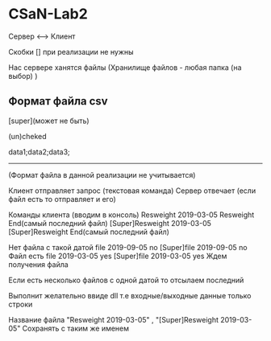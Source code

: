 # CSaN-Lab2

Сервер  <-->  Клиент

Скобки [] при реализации не нужны

Нас сервере ханятся файлы
(Хранилище файлов - любая папка (на выбор) )

Формат файла сsv 
-----
[super](может не быть) 

(un)cheked

data1;data2;data3;

----

(Формат файла в данной реализации не учитывается)

Клиент отправляет запрос (текстовая команда)
Сервер отвечает (если файл есть то отправляет и его)

Команды клиента (вводим в консоль)
 Resweight 2019-03-05
 Resweight End(самый последний файл)
 [Super]Resweight 2019-03-05
 [Super]Resweight End(самый последний файл)

Нет файла с такой датой 
 file 2019-09-05 no
 [Super]file 2019-09-05 no
Файл есть
 file 2019-03-05 yes
 [Super]file 2019-03-05 yes 
Ждем получения файла

Если есть несколько файлов с одной датой то отсылаем последний

Выполнит желательно ввиде dll 
т.е входные/выходные данные только строки

Название файла "Resweight 2019-03-05" , "[Super]Resweight 2019-03-05"
Сохранять с таким же именем
